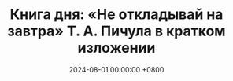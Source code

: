---
title: "Книга дня: «Не откладывай на завтра» Т. А. Пичула в кратком изложении"
description: >-
  ⏳ «Не откладывай на завтра» — практическое руководство по борьбе с прокрастинацией и развитию навыков эффективного планирования. Обзор книги "Не откладывай на завтра" Т. А. Пичула: как победить прокрастинацию и повысить продуктивность с помощью психологии!
date: 2024-08-01 00:00:00 +0800
categories: [Мышление, Конспекты-книг]
tags:
  [
    пазл-прокрастинации,
    не-откладывай-на-завтра,
    тимоти-пичул,
    прокрастинация,
    продуктивность,
    психология,
    управление-временем,
    мотивация,
    самодисциплина,
    преодоление-прокрастинации,
    личностный-рост,
    постановка-целей,
    стресс-менеджмент,
    карьерный-рост,
    поведенческая-психология
  ]
image: 
alt: Обложка книги Не откладывай на завтра Тимоти А. Пичула
fallback:
  -
  -
---